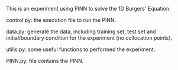 This is an experiment using PINN to solve the 1D Burgers' Equation.

control.py: the execution file to run the PINN.

data.py: generate the data, including training set, test set and initial/boundary condition for the experiment (no collocation points).

utilis.py: some useful functions to performed the experiment.

PINN.py: file contains the PINN.

